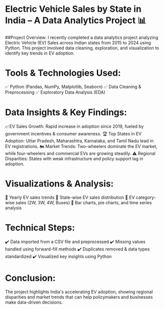 
# Electric Vehicle Sales by State in India – A Data Analytics Project 📊
##Project Overview:
 I recently completed a data analytics project analyzing Electric Vehicle (EV) Sales across Indian states from 2015 to 2024 using Python. This project involved data cleaning, exploration, and visualization to identify key trends in EV adoption.
# Tools & Technologies Used:
 ✅ Python (Pandas, NumPy, Matplotlib, Seaborn)
 ✅ Data Cleaning & Preprocessing
 ✅ Exploratory Data Analysis (EDA)
# Data Insights & Key Findings:
 📈EV Sales Growth: Rapid increase in adoption since 2019, fueled by government incentives & consumer awareness.
 🏆 Top States in EV Adoption: Uttar Pradesh, Maharashtra, Karnataka, and Tamil Nadu lead in EV registrations.
 🏍️ Market Trends: Two-wheelers dominate the EV market, while four-wheelers and commercial EVs are growing steadily.
 ⚠️ Regional Disparities: States with weak infrastructure and policy support lag in adoption.
# Visualizations & Analysis:
 🔹 Yearly EV sales trends
 🔹 State-wise EV sales distribution
 🔹 EV category-wise sales (2W, 3W, 4W, Buses)
 🔹 Bar charts, pie charts, and time series analysis
# Technical Steps:
 ✔️ Data imported from a CSV file and preprocessed
 ✔️ Missing values handled using forward-fill methods
 ✔️ Duplicates removed & data types standardized
 ✔️ Visualized key insights using Python
# Conclusion:
 The project highlights India's accelerating EV adoption, showing regional disparities and market trends that can help policymakers and businesses make data-driven decisions.


